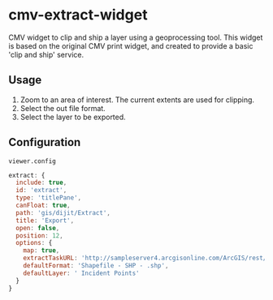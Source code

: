 cmv-extract-widget
==================

CMV widget to clip and ship a layer using a geoprocessing tool. This widget is based on the original CMV print widget, and created to provide a basic 'clip and ship' service. 

Usage
-----
1. Zoom to an area of interest. The current extents are used for clipping.
2. Select the out file format.
3. Select the layer to be exported. 

Configuration
-------------
`viewer.config`
```javascript
extract: {
  include: true,
  id: 'extract',
  type: 'titlePane',
  canFloat: true,
  path: 'gis/dijit/Extract',
  title: 'Export',
  open: false,
  position: 12,
  options: {
    map: true,
    extractTaskURL: 'http://sampleserver4.arcgisonline.com/ArcGIS/rest/services/HomelandSecurity/Incident_Data_Extraction/GPServer/Extract%20Data%20Task',
    defaultFormat: 'Shapefile - SHP - .shp',
    defaultLayer: ' Incident Points'
  }
}
```
